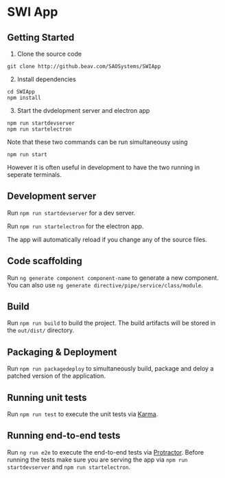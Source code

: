 # SWI App

## Getting Started

1. Clone the source code
```
git clone http://github.beav.com/SAOSystems/SWIApp
```

2. Install dependencies
```
cd SWIApp
npm install
```

3. Start the dvdelopment server and electron app
```
npm run startdevserver
npm run startelectron
```

Note that these two commands can be run simultaneousy using
```
npm run start
```

However it is often useful in development to have the two running in seperate terminals.

## Development server

Run `npm run startdevserver` for a dev server.

Run `npm run startelectron` for the electron app.

The app will automatically reload if you change any of the source files.

## Code scaffolding

Run `ng generate component component-name` to generate a new component. You can also use `ng generate directive/pipe/service/class/module`.

## Build

Run `npm run build` to build the project. The build artifacts will be stored in the `out/dist/` directory. 

## Packaging & Deployment

Run `npm run packagedeploy` to simultaneously build, package and deloy a patched version of the application.

## Running unit tests

Run `npm run test` to execute the unit tests via [Karma](https://karma-runner.github.io).

## Running end-to-end tests

Run `ng run e2e` to execute the end-to-end tests via [Protractor](http://www.protractortest.org/).
Before running the tests make sure you are serving the app via `npm run startdevserver` and `npm run startelectron`.


